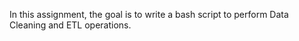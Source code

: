 
In this assignment, the goal is to write a bash script to perform Data Cleaning and ETL operations. 

